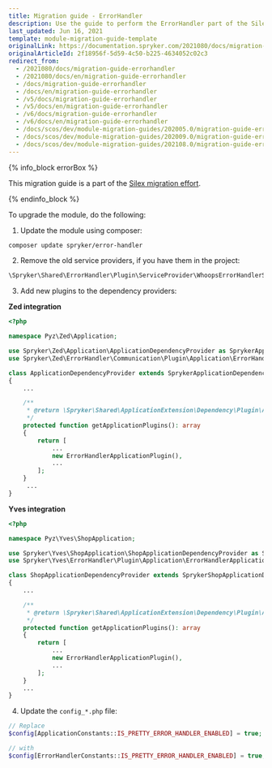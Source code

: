 ```yaml
---
title: Migration guide - ErrorHandler
description: Use the guide to perform the ErrorHandler part of the Silex Migration Effort.
last_updated: Jun 16, 2021
template: module-migration-guide-template
originalLink: https://documentation.spryker.com/2021080/docs/migration-guide-errorhandler
originalArticleId: 2f18956f-5d59-4c50-b225-4634052c02c3
redirect_from:
  - /2021080/docs/migration-guide-errorhandler
  - /2021080/docs/en/migration-guide-errorhandler
  - /docs/migration-guide-errorhandler
  - /docs/en/migration-guide-errorhandler
  - /v5/docs/migration-guide-errorhandler
  - /v5/docs/en/migration-guide-errorhandler
  - /v6/docs/migration-guide-errorhandler
  - /v6/docs/en/migration-guide-errorhandler
  - /docs/scos/dev/module-migration-guides/202005.0/migration-guide-errorhandler.html
  - /docs/scos/dev/module-migration-guides/202009.0/migration-guide-errorhandler.html
  - /docs/scos/dev/module-migration-guides/202108.0/migration-guide-errorhandler.html
---
```


{% info_block errorBox %}

This migration guide is a part of the [Silex migration effort](/docs/scos/dev/migration-concepts/silex-replacement/silex-replacement.html).

{% endinfo_block %}

To upgrade the module, do the following:

1. Update the module using composer:

```bash
composer update spryker/error-handler
```

2. Remove the old service providers, if you have them in the project:

```php
\Spryker\Shared\ErrorHandler\Plugin\ServiceProvider\WhoopsErrorHandlerServiceProvider
```

3. Add new plugins to the dependency providers:

**Zed integration**

```php
<?php

namespace Pyz\Zed\Application;

use Spryker\Zed\Application\ApplicationDependencyProvider as SprykerApplicationDependencyProvider;
use Spryker\Zed\ErrorHandler\Communication\Plugin\Application\ErrorHandlerApplicationPlugin;

class ApplicationDependencyProvider extends SprykerApplicationDependencyProvider
{
    ...

    /**
     * @return \Spryker\Shared\ApplicationExtension\Dependency\Plugin\ApplicationPluginInterface[]
     */
    protected function getApplicationPlugins(): array
    {
        return [
            ...
            new ErrorHandlerApplicationPlugin(),
            ...
        ];
    }
     ...
}
```

**Yves integration**

```php
<?php

namespace Pyz\Yves\ShopApplication;

use Spryker\Yves\ShopApplication\ShopApplicationDependencyProvider as SprykerShopApplicationDependencyProvider;
use Spryker\Yves\ErrorHandler\Plugin\Application\ErrorHandlerApplicationPlugin;

class ShopApplicationDependencyProvider extends SprykerShopApplicationDependencyProvider
{
    ...

    /**
     * @return \Spryker\Shared\ApplicationExtension\Dependency\Plugin\ApplicationPluginInterface[]
     */
    protected function getApplicationPlugins(): array
    {
        return [
            ...
            new ErrorHandlerApplicationPlugin(),
            ...
        ];
    }
    ...
}
```

4. Update the `config_*.php` file:

```php
// Replace
$config[ApplicationConstants::IS_PRETTY_ERROR_HANDLER_ENABLED] = true;

// with
$config[ErrorHandlerConstants::IS_PRETTY_ERROR_HANDLER_ENABLED] = true;
```
